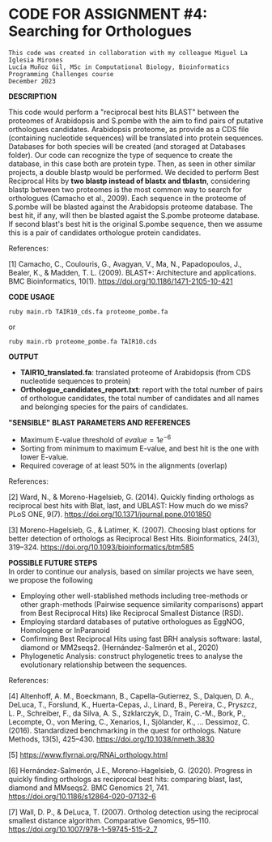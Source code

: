  # CODE FOR ASSIGNMENT #4: Searching for Orthologues

```
This code was created in collaboration with my colleague Miguel La Iglesia Mirones
Lucía Muñoz Gil, MSc in Computational Biology, Bioinformatics Programming Challenges course
December 2023
```
**DESCRIPTION**

This code would perform a "reciprocal best hits BLAST" between the proteomes of Arabidopsis and S.pombe with the aim to find pairs of putative orthologues candidates. Arabidopsis proteome, as provide as a CDS file (containing nucleotide sequences) will be translated into protein sequences. Databases for both species will be created (and storaged at Databases folder). Our code can recognize the type of sequence to create the database, in this case both are protein type. Then, as seen in other similar projects, a double blastp would be performed. We decided to perform Best Reciprocal Hits by **two blastp instead of blastx and tblastn**, considering blastp between two proteomes is the most common way to search for orthologues (Camacho et al., 2009). Each sequence in the proteome of S.pombe will be blasted against the Arabidopsis proteome database. The best hit, if any, will then be blasted agaist the S.pombe proteome database. If second blast's best hit is the original S.pombe sequence, then we assume this is a pair of candidates 
orthologue protein candidates.

References:

[1] Camacho, C., Coulouris, G., Avagyan, V., Ma, N., Papadopoulos, J., Bealer, K., &amp; Madden, T. L. (2009). BLAST+: Architecture and applications. BMC Bioinformatics, 10(1). https://doi.org/10.1186/1471-2105-10-421 

**CODE USAGE**
```
ruby main.rb TAIR10_cds.fa proteome_pombe.fa
```
or
```
ruby main.rb proteome_pombe.fa TAIR10.cds
```

**OUTPUT**
- **TAIR10_translated.fa**: translated proteome of Arabidopsis (from CDS nucleotide sequences to protein)
- **Orthologue_candidates_report.txt**: report with the total number of pairs of orthologue candidates, the total number of candidates and all names and belonging species for the pairs of candidates.

**"SENSIBLE" BLAST PARAMETERS AND REFERENCES**
- Maximum E-value threshold of $evalue = 1e^{-6}$
- Sorting from minimum to maximum E-value, and best hit is the one with lower E-value.
- Required coverage of at least 50% in the alignments (overlap)

References:

[2] Ward, N., &amp; Moreno-Hagelsieb, G. (2014). Quickly finding orthologs as reciprocal best hits with Blat, last, and UBLAST: How much do we miss? PLoS ONE, 9(7). https://doi.org/10.1371/journal.pone.0101850  

[3] Moreno-Hagelsieb, G., &amp; Latimer, K. (2007). Choosing blast options for better detection of orthologs as Reciprocal Best Hits. Bioinformatics, 24(3), 319–324. https://doi.org/10.1093/bioinformatics/btm585  

**POSSIBLE FUTURE STEPS**  
In order to continue our analysis, based on similar projects we have seen, we propose the following
- Employing other well-stablished methods including tree-methods or other graph-methods (Pairwise sequence similarity comparisons) appart from Best Reciprocal Hits) like Reciprocal Smallest Distance (RSD).
- Employing stardard databases of putative orthologues as EggNOG, Homologene or InParanoid
- Confirming Best Reciprocal Hits using fast BRH analysis software: lastal, diamond or MM2seqs2. (Hernández-Salmerón et al., 2020)
- Phylogenetic Analysis: construct phylogenetic trees to analyse the evolutionary relationship between the sequences.

References:

[4] Altenhoff, A. M., Boeckmann, B., Capella-Gutierrez, S., Dalquen, D. A., DeLuca, T., Forslund, K., Huerta-Cepas, J., Linard, B., Pereira, C., Pryszcz, L. P., Schreiber, F., da Silva, A. S., Szklarczyk, D., Train, C.-M., Bork, P., Lecompte, O., von Mering, C., Xenarios, I., Sjölander, K., … Dessimoz, C. (2016). Standardized benchmarking in the quest for orthologs. Nature Methods, 13(5), 425–430. https://doi.org/10.1038/nmeth.3830 

[5] https://www.flyrnai.org/RNAi_orthology.html

[6] Hernández-Salmerón, J.E., Moreno-Hagelsieb, G. (2020). Progress in quickly finding orthologs as reciprocal best hits: comparing blast, last, diamond and MMseqs2. BMC Genomics 21, 741. https://doi.org/10.1186/s12864-020-07132-6

[7] Wall, D. P., &amp; DeLuca, T. (2007). Ortholog detection using the reciprocal smallest distance algorithm. Comparative Genomics, 95–110. https://doi.org/10.1007/978-1-59745-515-2_7 

